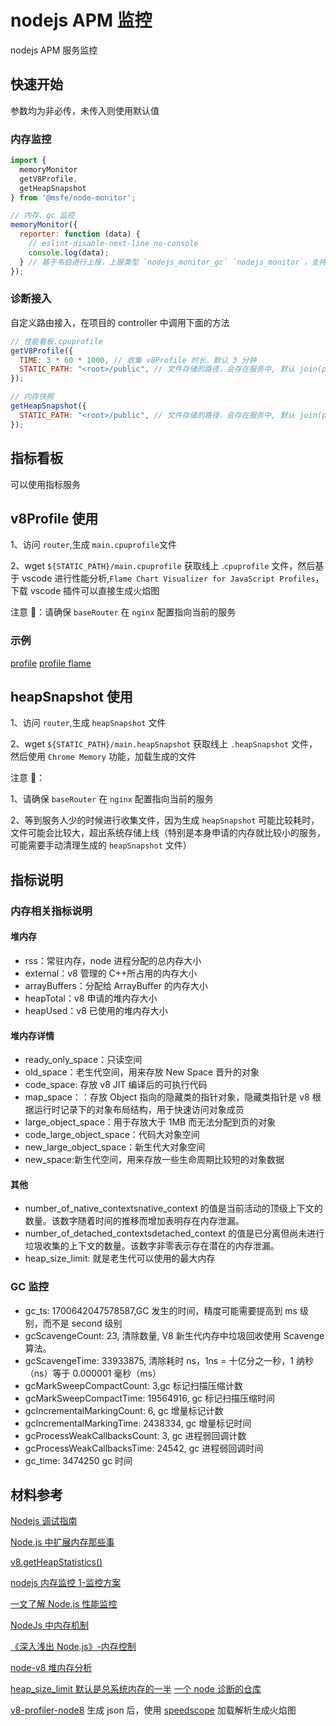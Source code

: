 # nodejs APM 监控

nodejs APM 服务监控

## 快速开始

参数均为非必传，未传入则使用默认值

### 内存监控

```js
import {
  memoryMonitor
  getV8Profile,
  getHeapSnapshot
} from '@msfe/node-monitor';

// 内存、gc 监控
memoryMonitor({
  reporter: function (data) {
    // eslint-disable-next-line no-console
    console.log(data);
  } // 基于韦伯进行上报，上报类型 `nodejs_monitor_gc` `nodejs_monitor`，支持自定义 reporter
});

```

### 诊断接入

自定义路由接入，在项目的 controller 中调用下面的方法

```js
// 性能看板.cpuprofile
getV8Profile({
  TIME: 3 * 60 * 1000, // 收集 v8Profile 时长。默认 3 分钟
  STATIC_PATH: "<root>/public", // 文件存储的路径，会存在服务中, 默认 join(process.cwd(), '../public')
});

// 内存快照
getHeapSnapshot({
  STATIC_PATH: "<root>/public", // 文件存储的路径，会存在服务中, 默认 join(process.cwd(), '../public')
});
```

## 指标看板

可以使用指标服务

## v8Profile 使用

1、访问 `router`,生成 `main.cpuprofile`文件

2、wget `${STATIC_PATH}/main.cpuprofile` 获取线上 .`cpuprofile` 文件，然后基于 vscode 进行性能分析,`Flame Chart Visualizer for JavaScript Profiles`，下载 vscode 插件可以直接生成火焰图

注意 📢：请确保 `baseRouter` 在 `nginx` 配置指向当前的服务

### 示例

[profile](./public/profile.png)
[profile flame](./public/profile-flame.png)

## heapSnapshot 使用

1、访问 `router`,生成 `heapSnapshot` 文件

2、wget `${STATIC_PATH}/main.heapSnapshot` 获取线上 `.heapSnapshot` 文件，然后使用 `Chrome Memory` 功能，加载生成的文件

注意 📢：

1、请确保 `baseRouter` 在 `nginx` 配置指向当前的服务

2、等到服务人少的时候进行收集文件，因为生成 `heapSnapshot` 可能比较耗时，文件可能会比较大，超出系统存储上线（特别是本身申请的内存就比较小的服务，可能需要手动清理生成的 `heapSnapshot` 文件）

## 指标说明

### 内存相关指标说明

#### 堆内存

- rss：常驻内存，node 进程分配的总内存大小
- external：v8 管理的 C++所占用的内存大小
- arrayBuffers：分配给 ArrayBuffer 的内存大小
- heapTotal：v8 申请的堆内存大小
- heapUsed：v8 已使用的堆内存大小

#### 堆内存详情

- ready_only_space：只读空间
- old_space：老生代空间，用来存放 New Space 晋升的对象
- code_space: 存放 v8 JIT 编译后的可执行代码
- map_space：：存放 Object 指向的隐藏类的指针对象，隐藏类指针是 v8 根据运行时记录下的对象布局结构，用于快速访问对象成员
- large_object_space：用于存放大于 1MB 而无法分配到页的对象
- code_large_object_space：代码大对象空间
- new_large_object_space：新生代大对象空间
- new_space:新生代空间，用来存放一些生命周期比较短的对象数据

#### 其他

- number_of_native_contextsnative_context 的值是当前活动的顶级上下文的数量。该数字随着时间的推移而增加表明存在内存泄漏。
- number_of_detached_contextsdetached_context 的值是已分离但尚未进行垃圾收集的上下文的数量。该数字非零表示存在潜在的内存泄漏。
- heap_size_limit: 就是老生代可以使用的最大内存

### GC 监控

- gc_ts: 1700642047578587,GC 发生的时间，精度可能需要提高到 ms 级别，而不是 second 级别
- gcScavengeCount: 23, 清除数量, V8 新生代内存中垃圾回收使用 Scavenge 算法。
- gcScavengeTime: 33933875, 清除耗时 ns，1ns = 十亿分之一秒，1 纳秒（ns）等于 0.000001 毫秒（ms）
- gcMarkSweepCompactCount: 3,gc 标记扫描压缩计数
- gcMarkSweepCompactTime: 19564916, gc 标记扫描压缩时间
- gcIncrementalMarkingCount: 6, gc 增量标记计数
- gcIncrementalMarkingTime: 2438334, gc 增量标记时间
- gcProcessWeakCallbacksCount: 3, gc 进程弱回调计数
- gcProcessWeakCallbacksTime: 24542, gc 进程弱回调时间
- gc_time: 3474250 gc 时间

## 材料参考

[Nodejs 调试指南](https://zhuanlan.zhihu.com/p/111575781)

[Node.js 中扩展内存那些事](https://blackmatch.github.io/2019/06/10/nodejs-extend-memory.html)

[v8.getHeapStatistics()](https://nodejs.org/api/v8.html#v8_v8_getheapstatistics)

[nodejs 内存监控 1-监控方案](https://juejin.cn/post/6967931027658375199)

[一文了解 Node.js 性能监控](https://juejin.cn/post/7130162638922711071)

[NodeJs 中内存机制](https://blog.csdn.net/weixin_37989623/article/details/106243181)

[《深入浅出 Node.js》-内存控制](https://lz5z.com/%E6%B7%B1%E5%85%A5%E6%B5%85%E5%87%BANode-js-%E5%86%85%E5%AD%98%E6%8E%A7%E5%88%B6/)

[node-v8 堆内存分析](https://juejin.cn/post/6978395749784485896)

[heap_size_limit 默认是总系统内存的一半](https://www.php.cn/faq/504543.html)
[一个 node 诊断的仓库](https://github.com/nodejs/diagnostics)

[ v8-profiler-node8](https://www.npmjs.com/package/v8-profiler-node8) 生成 json 后，使用 [speedscope](https://www.speedscope.app/) 加载解析生成火焰图
